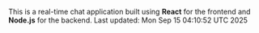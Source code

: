 This is a real-time chat application built using **React** for the frontend and **Node.js** for the backend.
Last updated: Mon Sep 15 04:10:52 UTC 2025
